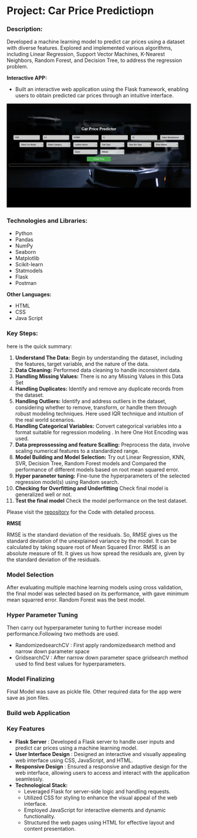 # Project: Car Price Predictiopn

### Description:
Developed a machine learning model to predict car prices using a dataset with diverse features. Explored and implemented various algorithms, including Linear Regression, Support Vector Machines, K-Nearest Neighbors, Random Forest, and Decision Tree, to address the regression problem.

**Interactive APP:**
- Built an interactive web application using the Flask framework, enabling users to obtain predicted car prices through an intuitive interface.

![Car Price Prediction APP Interface](https://github.com/tillyshan/Car_Price_Prediction/blob/main/clip.gif)


### Technologies and Libraries:
- Python
- Pandas
- NumPy
- Seaborn
- Matplotlib
- Scikit-learn
- Statmodels
- Flask
- Postman

**Other Languages:**
- HTML
- CSS
- Java Script

### Key Steps:
 here is the quick summary:

1. **Understand The Data:** Begin by understanding the dataset, including the features, target variable, and the nature of the data.
2. **Data Cleaning:** Performed data cleaning to handle inconsistent data.
3. **Handling Missing Values:** There is no any Missing Values in this Data Set
4. **Handling Duplicates:** Identify and remove any duplicate records from the dataset.
5. **Handling Outliers:** Identify and address outliers in the dataset, considering whether to remove, transform, or handle them through robust modeling techniques. Here used IQR technique and intuition of the real world scenarios.
6. **Handling Categorical Variables:** Convert categorical variables into a format suitable for regression modeling . In here One Hot Encoding was used.
7. **Data preprossessing and feature Scalling:** Preprocess the data, involve scaling numerical features to a standardized range.
8. **Model Building and Model Selection:** Try out Linear Regression, KNN, SVR, Decision Tree, Random Forest models and Compared the performance of different models based on root mean squared error.
9. **Hyper paraneter tuning:** Fine-tune the hyperparameters of the selected regression model(s) using Random search.
10. **Checking for Overfitting and Underfitting** Check final model is generalized well or not.
11. **Test the final model** Check the model performance on the test dataset.

Please visit the [repository](https://github.com/tillyshan/Car_Price_Prediction/blob/main/Car%20Price%20Prediction.ipynb) for the Code with detailed process.

**RMSE**

RMSE is the standard deviation of the residuals. So, RMSE gives us the standard deviation of the unexplained variance by the model. It can be calculated by taking square root of Mean Squared Error. RMSE is an absolute measure of fit. It gives us how spread the residuals are, given by the standard deviation of the residuals. 

### Model Selection 

After evaluating multiple machine learning models using cross validation, the final model was selected based on its performance, with gave minimum mean squarred error. Random Forest was the best model.

### Hyper Parameter Tuning

Then carry out hyperparameter tuning to further increase model performance.Following two methods are used.
- RandomizedsearchCV : First apply randomizedsearch method and narrow down parameter space
- GridsearchCV : After narrow down parameter space gridsearch method used to find best values for hyperparameters.

### Model Finalizing

Final Model was save as pickle file. Other required data for the app were save as json files.

### Build web Application

### Key Features
- **Flask Server** : Developed a Flask server to handle user inputs and predict car prices using a machine learning model.
- **User Interface Design** : Designed an interactive and visually appealing web interface using CSS, JavaScript, and HTML.
- **Responsive Design** : Ensured a responsive and adaptive design for the web interface, allowing users to access and interact with the application seamlessly.
- **Technological Stack:**
  - Leveraged Flask for server-side logic and handling requests.
  - Utilized CSS for styling to enhance the visual appeal of the web interface.
  - Employed JavaScript for interactive elements and dynamic functionality.
  - Structured the web pages using HTML for effective layout and content presentation.
 




